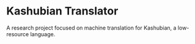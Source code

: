 # Kashubian Translator
A research project focused on machine translation for Kashubian, a low-resource language.
